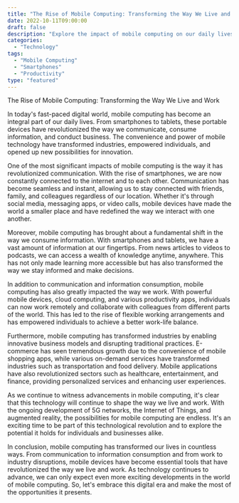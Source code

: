 ```yaml
--- 
title: "The Rise of Mobile Computing: Transforming the Way We Live and Work"
date: 2022-10-11T09:00:00
draft: false
description: "Explore the impact of mobile computing on our daily lives and the various ways it has transformed industries."
categories: 
  - "Technology"
tags:
  - "Mobile Computing"
  - "Smartphones"
  - "Productivity"
type: "featured"
---
```


The Rise of Mobile Computing: Transforming the Way We Live and Work

In today's fast-paced digital world, mobile computing has become an integral part of our daily lives. From smartphones to tablets, these portable devices have revolutionized the way we communicate, consume information, and conduct business. The convenience and power of mobile technology have transformed industries, empowered individuals, and opened up new possibilities for innovation.

One of the most significant impacts of mobile computing is the way it has revolutionized communication. With the rise of smartphones, we are now constantly connected to the internet and to each other. Communication has become seamless and instant, allowing us to stay connected with friends, family, and colleagues regardless of our location. Whether it's through social media, messaging apps, or video calls, mobile devices have made the world a smaller place and have redefined the way we interact with one another.

Moreover, mobile computing has brought about a fundamental shift in the way we consume information. With smartphones and tablets, we have a vast amount of information at our fingertips. From news articles to videos to podcasts, we can access a wealth of knowledge anytime, anywhere. This has not only made learning more accessible but has also transformed the way we stay informed and make decisions.

In addition to communication and information consumption, mobile computing has also greatly impacted the way we work. With powerful mobile devices, cloud computing, and various productivity apps, individuals can now work remotely and collaborate with colleagues from different parts of the world. This has led to the rise of flexible working arrangements and has empowered individuals to achieve a better work-life balance.

Furthermore, mobile computing has transformed industries by enabling innovative business models and disrupting traditional practices. E-commerce has seen tremendous growth due to the convenience of mobile shopping apps, while various on-demand services have transformed industries such as transportation and food delivery. Mobile applications have also revolutionized sectors such as healthcare, entertainment, and finance, providing personalized services and enhancing user experiences.

As we continue to witness advancements in mobile computing, it's clear that this technology will continue to shape the way we live and work. With the ongoing development of 5G networks, the Internet of Things, and augmented reality, the possibilities for mobile computing are endless. It's an exciting time to be part of this technological revolution and to explore the potential it holds for individuals and businesses alike.

In conclusion, mobile computing has transformed our lives in countless ways. From communication to information consumption and from work to industry disruptions, mobile devices have become essential tools that have revolutionized the way we live and work. As technology continues to advance, we can only expect even more exciting developments in the world of mobile computing. So, let's embrace this digital era and make the most of the opportunities it presents.
